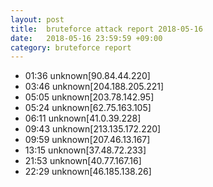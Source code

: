 ```yaml
---
layout: post
title:  bruteforce attack report 2018-05-16
date:   2018-05-16 23:59:59 +09:00
category: bruteforce report
---
```


* 01:36 unknown[90.84.44.220]
* 03:46 unknown[204.188.205.221]
* 05:05 unknown[203.78.142.95]
* 05:24 unknown[62.75.163.105]
* 06:11 unknown[41.0.39.228]
* 09:43 unknown[213.135.172.220]
* 09:59 unknown[207.46.13.167]
* 13:15 unknown[37.48.72.233]
* 21:53 unknown[40.77.167.16]
* 22:29 unknown[46.185.138.26]
